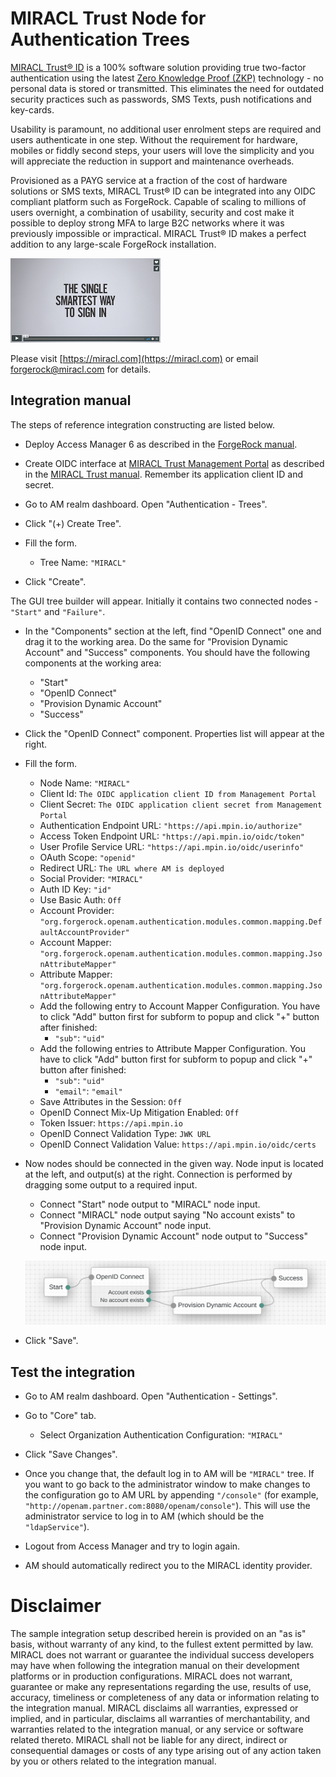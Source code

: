 # MIRACL Trust Node for Authentication Trees

[MIRACL Trust® ID](https://miracl.com) is a 100% software solution providing true two-factor authentication using the latest [Zero Knowledge Proof (ZKP)](https://www.miracl.com/zero-knowledge) technology - no personal data is stored or transmitted. This eliminates the need for outdated security practices such as passwords, SMS Texts, push notifications and key-cards.

Usability is paramount, no additional user enrolment steps are required and users authenticate in one step. Without the requirement for hardware, mobiles or fiddly second steps, your users will love the simplicity and you will appreciate the reduction in support and maintenance overheads.

Provisioned as a PAYG service at a fraction of the cost of hardware solutions or SMS texts, MIRACL Trust® ID can be integrated into any OIDC compliant platform such as ForgeRock. Capable of scaling to millions of users overnight, a combination of usability, security and cost make it possible to deploy strong MFA to large B2C networks where it was previously impossible or impractical.
MIRACL Trust® ID makes a perfect addition to any large-scale ForgeRock installation.

[![Play Video](images/video.png)](https://www.youtube.com/watch?v=h-ccPbfWI7A)

Please visit [https://miracl.com](https://miracl.com) or email forgerock@miracl.com for details.


## Integration manual

The steps of reference integration constructing are listed below.

* Deploy Access Manager 6 as described in the [ForgeRock manual](https://backstage.forgerock.com/docs/am/6/quick-start-guide).
* Create OIDC interface at [MIRACL Trust Management Portal](https://trust.miracl.cloud) as described in the [MIRACL Trust manual](https://devdocs.trust.miracl.cloud/register-create-new-app/). Remember its application client ID and secret.
* Go to AM realm dashboard. Open "Authentication - Trees".
* Click "(+) Create Tree".

* Fill the form.
    + Tree Name: `"MIRACL"`

* Click "Create".

The GUI tree builder will appear. Initially it contains two connected nodes - `"Start"` and `"Failure"`.

* In the "Components" section at the left, find "OpenID Connect" one and drag it to the working area. Do the same for "Provision Dynamic Account" and "Success" components. You should have the following components at the working area:
    + "Start"
    + "OpenID Connect"
    + "Provision Dynamic Account"
    + "Success"


* Click the "OpenID Connect" component. Properties list will appear at the right.

* Fill the form.
    + Node Name: `"MIRACL"`
    + Client Id: `The OIDC application client ID from Management Portal`
    + Client Secret: `The OIDC application client secret from Management Portal`
    + Authentication Endpoint URL: `"https://api.mpin.io/authorize"`
    + Access Token Endpoint URL: `"https://api.mpin.io/oidc/token"`
    + User Profile Service URL: `"https://api.mpin.io/oidc/userinfo"`
    + OAuth Scope: `"openid"`
    + Redirect URL: `The URL where AM is deployed`
    + Social Provider: `"MIRACL"`
    + Auth ID Key: `"id"`
    + Use Basic Auth: `Off`
    + Account Provider: `"org.forgerock.openam.authentication.modules.common.mapping.DefaultAccountProvider"`
    + Account Mapper: `"org.forgerock.openam.authentication.modules.common.mapping.JsonAttributeMapper"`
    + Attribute Mapper: `"org.forgerock.openam.authentication.modules.common.mapping.JsonAttributeMapper"`
    + Add the following entry to Account Mapper Configuration. You have to click "Add" button first for subform to popup and click "+" button after finished:
        + `"sub"`: `"uid"`
    + Add the following entries to Attribute Mapper Configuration. You have to click "Add" button first for subform to popup and click "+" button after finished:
        + `"sub"`: `"uid"`
        + `"email"`: `"email"`
    + Save Attributes in the Session: `Off`
    + OpenID Connect Mix-Up Mitigation Enabled: `Off`
    + Token Issuer: `https://api.mpin.io`
    + OpenID Connect Validation Type: `JWK URL`
    + OpenID Connect Validation Value: `https://api.mpin.io/oidc/certs`

* Now nodes should be connected in the given way. Node input is located at the left, and output(s) at the right. Connection is performed by dragging some output to a required input.
    + Connect "Start" node output to "MIRACL" node input.
    + Connect "MIRACL" node output saying "No account exists" to "Provision Dynamic Account" node input.
    + Connect "Provision Dynamic Account" node output to "Success" node input.

    ![ScreenShot](images/forgerock_authentication_tree.png)

* Click "Save".


## Test the integration

* Go to AM realm dashboard. Open "Authentication - Settings".
* Go to "Core" tab.
    + Select Organization Authentication Configuration: `"MIRACL"`
* Click "Save Changes".

* Once you change that, the default log in to AM will be `"MIRACL"` tree. If you want to go back to the administrator window to make changes to the configuration go to AM URL by appending `"/console"` (for example, `"http://openam.partner.com:8080/openam/console"`). This will use the administrator service to log in to AM (which should be the `"ldapService"`).

* Logout from Access Manager and try to login again.
* AM should automatically redirect you to the MIRACL identity provider.


# Disclaimer

The sample integration setup described herein is provided on an "as is" basis, without warranty of any kind, to the fullest extent permitted by law. MIRACL does not warrant or guarantee the individual success developers may have when following the integration manual on their development platforms or in production configurations.
MIRACL does not warrant, guarantee or make any representations regarding the use, results of use, accuracy, timeliness or completeness of any data or information relating to the integration manual. MIRACL disclaims all warranties, expressed or implied, and in particular, disclaims all warranties of merchantability, and warranties related to the integration manual, or any service or software related thereto.
MIRACL shall not be liable for any direct, indirect or consequential damages or costs of any type arising out of any action taken by you or others related to the integration manual.
